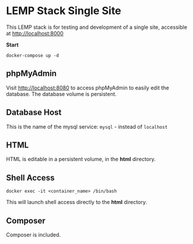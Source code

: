 # LEMP Stack Single Site
This LEMP stack is for testing and development of a single site, accessible at [http://localhost:8000](http://localhost:8000)

**Start**
```
docker-compose up -d
```

## phpMyAdmin
Visit [http://localhost:8080](http://localhost:8080) to access phpMyAdmin to easily edit the database. The database volume is persistent.

## Database Host
This is the name of the mysql service: `mysql` - instead of `localhost`

## HTML
HTML is editable in a persistent volume, in the **html** directory.

## Shell Access
```
docker exec -it <container_name> /bin/bash
```
This will launch shell access directly to the **html** directory.

## Composer
Composer is included.